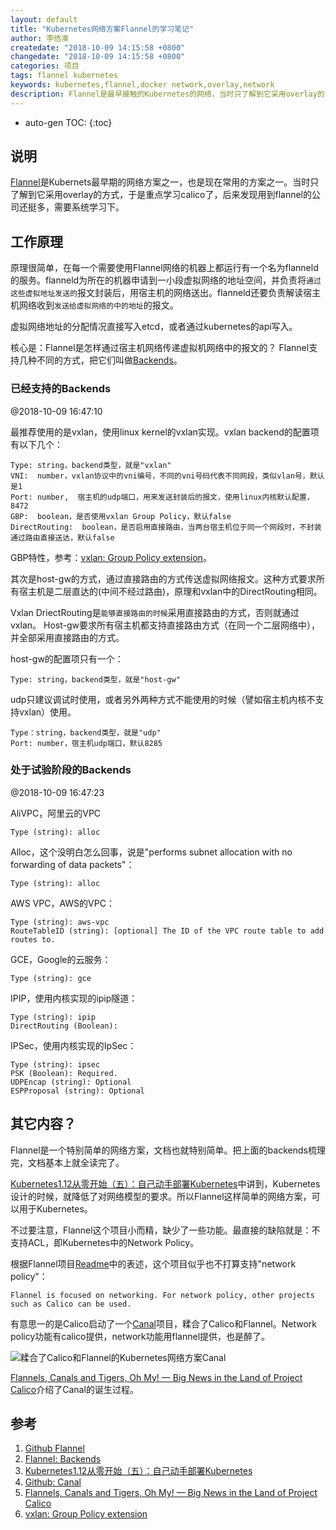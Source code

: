```yaml
---
layout: default
title: "Kubernetes网络方案Flannel的学习笔记"
author: 李佶澳
createdate: "2018-10-09 14:15:58 +0800"
changedate: "2018-10-09 14:15:58 +0800"
categories: 项目
tags: flannel kubernetes
keywords: kubernetes,flannel,docker network,overlay,network
description: Flannel是最早接触的Kubernetes的网络，当时只了解到它采用overlay的方式，于是重点学习calico了，后来发现用到flannel的公司还挺多，需要系统学习下
---
```


* auto-gen TOC:
{:toc}

## 说明

[Flannel][1]是Kubernets最早期的网络方案之一，也是现在常用的方案之一。当时只了解到它采用overlay的方式，于是重点学习calico了，后来发现用到flannel的公司还挺多，需要系统学习下。

## 工作原理

原理很简单，在每一个需要使用Flannel网络的机器上都运行有一个名为flanneld的服务。flanneld为所在的机器申请到一小段虚拟网络的地址空间，并负责将`通过这些虚拟地址发送的`报文封装后，用宿主机的网络送出。flanneld还要负责解读宿主机网络收到`发送给虚拟网络的中的地址`的报文。

虚拟网络地址的分配情况直接写入etcd，或者通过kubernetes的api写入。

核心是：Flannel是怎样通过宿主机网络传递虚拟机网络中的报文的？
Flannel支持几种不同的方式，把它们叫做[Backends][2]。

### 已经支持的Backends

@2018-10-09 16:47:10

最推荐使用的是vxlan，使用linux kernel的vxlan实现。vxlan backend的配置项有以下几个：

	Type: string，backend类型，就是"vxlan"
	VNI:  number，vxlan协议中的vni编号，不同的vni号码代表不同网段，类似vlan号，默认是1
	Port: number,  宿主机的udp端口，用来发送封装后的报文，使用linux内核默认配置，8472
	GBP:  boolean，是否使用vxlan Group Policy，默认false
	DirectRouting:  boolean，是否启用直接路由，当两台宿主机位于同一个网段时，不封装通过路由直接送达，默认false

GBP特性，参考：[vxlan: Group Policy extension][6]。

其次是host-gw的方式，通过直接路由的方式传送虚拟网络报文。这种方式要求所有宿主机是二层直达的(中间不经过路由)，原理和vxlan中的DirectRouting相同。

Vxlan DriectRouting是`能够直接路由的时候`采用直接路由的方式，否则就通过vxlan。
Host-gw要求所有宿主机都支持直接路由方式（在同一个二层网络中），并全部采用直接路由的方式。

host-gw的配置项只有一个：

	Type: string，backend类型，就是"host-gw"

udp只建议调试时使用，或者另外两种方式不能使用的时候（譬如宿主机内核不支持vxlan）使用。

	Type：string，backend类型，就是"udp"
	Port: number，宿主机udp端口，默认8285

### 处于试验阶段的Backends

@2018-10-09 16:47:23

AliVPC，阿里云的VPC

	Type (string): alloc

Alloc，这个没明白怎么回事，说是"performs subnet allocation with no forwarding of data packets"：

	Type (string): alloc

AWS VPC，AWS的VPC：

	Type (string): aws-vpc
	RouteTableID (string): [optional] The ID of the VPC route table to add routes to. 

GCE，Google的云服务：

	Type (string): gce

IPIP，使用内核实现的ipip隧道：

	Type (string): ipip
	DirectRouting (Boolean):

IPSec，使用内核实现的IpSec：

	Type (string): ipsec
	PSK (Boolean): Required. 
	UDPEncap (string): Optional
	ESPProposal (string): Optional

## 其它内容？

Flannel是一个特别简单的网络方案，文档也就特别简单。把上面的backends梳理完，文档基本上就全读完了。

[Kubernetes1.12从零开始（五）：自己动手部署Kubernetes][3]中讲到，Kubernetes设计的时候，就降低了对网络模型的要求。所以Flannel这样简单的网络方案，可以用于Kubernetes。

不过要注意，Flannel这个项目小而精，缺少了一些功能。最直接的缺陷就是：不支持ACL，即Kubernetes中的Network Policy。

根据Flannel项目[Readme][1]中的表述，这个项目似乎也不打算支持"network policy"：

	Flannel is focused on networking. For network policy, other projects such as Calico can be used.

有意思一的是Calico启动了一个[Canal][4]项目，糅合了Calico和Flannel。Network policy功能有calico提供，network功能用flannel提供，也是醉了。

![糅合了Calico和Flannel的Kubernetes网络方案Canal](https://raw.githubusercontent.com/projectcalico/canal/master/Canal%20Phase%201%20Diagram.png)

[Flannels, Canals and Tigers, Oh My! — Big News in the Land of Project Calico][5]介绍了Canal的诞生过程。

## 参考

1. [Github Flannel][1]
2. [Flannel: Backends][2]
3. [Kubernetes1.12从零开始（五）：自己动手部署Kubernetes][3]
4. [Github: Canal][4]
5. [Flannels, Canals and Tigers, Oh My! — Big News in the Land of Project Calico][5]
6. [vxlan: Group Policy extension][6]

[1]: https://github.com/coreos/flannel "Github: Flannel"
[2]: https://github.com/coreos/flannel/blob/master/Documentation/backends.md "Flannel: Backends"
[3]: https://www.lijiaocn.com/%E9%A1%B9%E7%9B%AE/2018/10/07/k8s-class-deploy-from-scratch.html#%E9%87%87%E7%94%A8%E5%93%AA%E7%A7%8D%E7%BD%91%E7%BB%9C%E6%96%B9%E6%A1%88 "Kubernetes1.12从零开始（五）：自己动手部署Kubernetes"
[4]: https://github.com/projectcalico/canal "Github: Canal"
[5]: https://www.projectcalico.org/canal-tigera/ "Flannels, Canals and Tigers, Oh My! — Big News in the Land of Project Calico"
[6]: https://github.com/torvalds/linux/commit/3511494ce2f3d3b77544c79b87511a4ddb61dc89 "vxlan: Group Policy extension "

